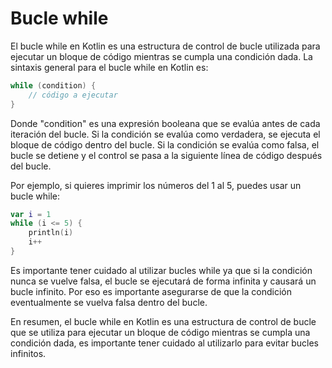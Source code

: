 # Bucle while

El bucle while en Kotlin es una estructura de control de bucle utilizada para ejecutar un bloque de código mientras se cumpla una condición dada. La sintaxis general para el bucle while en Kotlin es:

```kotlin
while (condition) {
    // código a ejecutar
}
```

Donde "condition" es una expresión booleana que se evalúa antes de cada iteración del bucle. Si la condición se evalúa como verdadera, se ejecuta el bloque de código dentro del bucle. Si la condición se evalúa como falsa, el bucle se detiene y el control se pasa a la siguiente línea de código después del bucle.

Por ejemplo, si quieres imprimir los números del 1 al 5, puedes usar un bucle while:

```kotlin
var i = 1
while (i <= 5) {
    println(i)
    i++
}
```

Es importante tener cuidado al utilizar bucles while ya que si la condición nunca se vuelve falsa, el bucle se ejecutará de forma infinita y causará un bucle infinito. Por eso es importante asegurarse de que la condición eventualmente se vuelva falsa dentro del bucle.

En resumen, el bucle while en Kotlin es una estructura de control de bucle que se utiliza para ejecutar un bloque de código mientras se cumpla una condición dada, es importante tener cuidado al utilizarlo para evitar bucles infinitos.